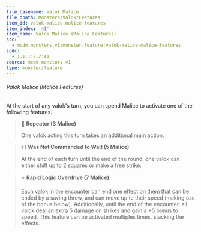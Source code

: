 ```yaml
---
file_basename: Valok Malice
file_dpath: Monsters/Valok/Features
item_id: valok-malice-malice-features
item_index: '41'
item_name: Valok Malice (Malice Features)
scc:
  - mcdm.monsters.v1:monster.feature:valok-malice-malice-features
scdc:
  - 1.1.1:2.2:41
source: mcdm.monsters.v1
type: monster/feature
---
```


###### Valok Malice (Malice Features)

At the start of any valok's turn, you can spend Malice to activate one of the following features.

<!-- -->
> 👤 **Repeater (3 Malice)**
>
> One valok acting this turn takes an additional main action.

<!-- -->
> 🌀 **I Was Not Commanded to Wait (5 Malice)**
>
> At the end of each turn until the end of the round, one valok can either shift up to 2 squares or make a free strike.

<!-- -->
> ⭐️ **Rapid Logic Overdrive (7 Malice)**
>
> Each valok in the encounter can end one effect on them that can be ended by a saving throw, and can move up to their speed (making use of the bonus below). Additionally, until the end of the encounter, all valok deal an extra 5 damage on strikes and gain a +5 bonus to speed. This feature can be activated multiples times, stacking the effects.
